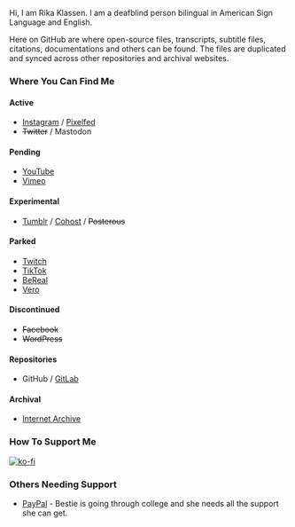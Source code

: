 Hi, I am Rika Klassen. I am a deafblind person bilingual in American Sign Language and English. 

Here on GitHub are where open-source files, transcripts, subtitle files, citations, documentations and others can be found. The files are duplicated and synced across other repositories and archival websites.
### Where You Can Find Me
#### Active
- [Instagram](https://www.instagram.com/rikaklassen/) / [Pixelfed](https://pixelfed.social/rikaklassen)
- ~~Twitter~~ / Mastodon
#### Pending
- [YouTube](https://www.youtube.com/@rikaklassen)
- [Vimeo](https://vimeo.com/rikaklassen)
#### Experimental
- [Tumblr](https://rikaklassen.tumblr.com/) / [Cohost](https://cohost.org/rikaklassen) / ~~Posterous~~
#### Parked
- [Twitch](https://www.twitch.tv/rikaklassen)
- [TikTok](https://tiktok.com/@rikaklassen)
- [BeReal](https://bere.al/rikaklassen)
- [Vero](https://vero.co/rikaklassen)
#### Discontinued
- ~~Facebook~~
- ~~WordPress~~
#### Repositories
- GitHub / [GitLab](https://gitlab.com/rikaklassen)
#### Archival
- [Internet Archive](https://archive.org/details/@rika_klassen)
### How To Support Me
[![ko-fi](https://ko-fi.com/img/githubbutton_sm.svg)](https://ko-fi.com/U7U4GHE0Q)
### Others Needing Support
- [PayPal](https://www.paypal.me/bglamours) - Bestie is going through college and she needs all the support she can get.
